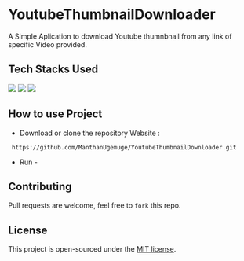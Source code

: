 # YoutubeThumbnailDownloader
A Simple Aplication to download Youtube thumnbnail from any link of specific Video provided.

## Tech Stacks Used

<a target="_blank" href="https://www.w3schools.com/html/default.asp"><img src="https://img.shields.io/badge/html5%20-%23E34F26.svg?&style=for-the-badge&logo=html5&logoColor=white"></img></a>
<a target="_blank" href="https://www.w3schools.com/css/default.asp"><img src="https://img.shields.io/badge/css3%20-%231572B6.svg?&style=for-the-badge&logo=css3&logoColor=white"></img></a>
<a target="_blank" href="https://www.w3schools.com/js/default.asp"><img src="https://img.shields.io/badge/javascript%20-%23323330.svg?&style=for-the-badge&logo=javascript&logoColor=%23F7DF1E"></img></a>


## How to use Project

- Download or clone the repository Website :
```
 https://github.com/ManthanUgemuge/YoutubeThumbnailDownloader.git 
```
- Run - 

## Contributing
Pull requests are welcome, feel free to ```fork``` this repo.

## License
This project is open-sourced under the [MIT license]().
